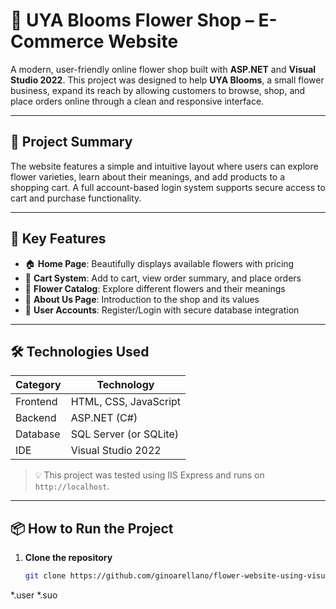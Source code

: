 # 🌸 UYA Blooms Flower Shop – E-Commerce Website

A modern, user-friendly online flower shop built with **ASP.NET** and **Visual Studio 2022**. This project was designed to help **UYA Blooms**, a small flower business, expand its reach by allowing customers to browse, shop, and place orders online through a clean and responsive interface.

---

## 🧾 Project Summary

The website features a simple and intuitive layout where users can explore flower varieties, learn about their meanings, and add products to a shopping cart. A full account-based login system supports secure access to cart and purchase functionality.

---

## 🚀 Key Features

- 🏠 **Home Page**: Beautifully displays available flowers with pricing
- 🛒 **Cart System**: Add to cart, view order summary, and place orders
- 🌷 **Flower Catalog**: Explore different flowers and their meanings
- 📄 **About Us Page**: Introduction to the shop and its values
- 🔐 **User Accounts**: Register/Login with secure database integration

---

## 🛠 Technologies Used

| Category     | Technology            |
|--------------|------------------------|
| Frontend     | HTML, CSS, JavaScript  |
| Backend      | ASP.NET (C#)           |
| Database     | SQL Server (or SQLite) |
| IDE          | Visual Studio 2022     |

> 💡 This project was tested using IIS Express and runs on `http://localhost`.

---

## 📦 How to Run the Project

1. **Clone the repository**  
   ```bash
   git clone https://github.com/ginoarellano/flower-website-using-visual-studio-2022.git

*.user
*.suo
